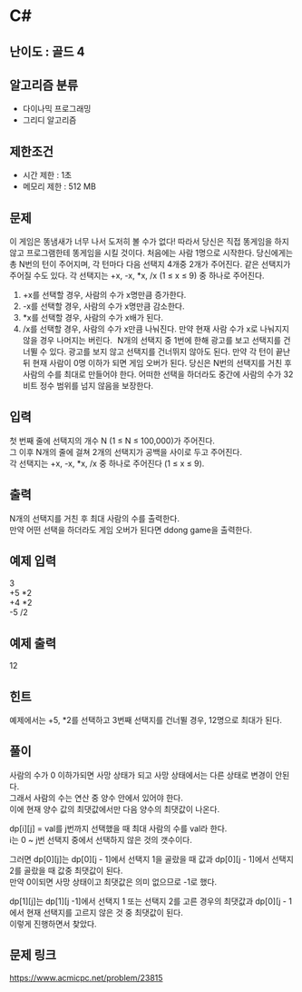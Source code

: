 # C#

## 난이도 : 골드 4

## 알고리즘 분류
  - 다이나믹 프로그래밍
  - 그리디 알고리즘

## 제한조건
  - 시간 제한 : 1초
  - 메모리 제한 : 512 MB

## 문제
이 게임은 똥냄새가 너무 나서 도저히 볼 수가 없다! 따라서 당신은 직접 똥게임을 하지 않고 프로그램한테 똥게임을 시킬 것이다. 처음에는 사람 1명으로 시작한다. 당신에게는 총 N번의 턴이 주어지며, 각 턴마다 다음 선택지 4개중 2개가 주어진다. 같은 선택지가 주어질 수도 있다. 각 선택지는 +x, -x, *x, /x (1 ≤ x ≤ 9) 중 하나로 주어진다.<br/>

  1. +x를 선택할 경우, 사람의 수가 x명만큼 증가한다.
  2. -x를 선택할 경우, 사람의 수가 x명만큼 감소한다.
  3. *x를 선택할 경우, 사람의 수가 x배가 된다.
  4. /x를 선택할 경우, 사람의 수가 x만큼 나눠진다. 만약 현재 사람 수가 x로 나눠지지 않을 경우 나머지는 버린다.
 
N개의 선택지 중 1번에 한해 광고를 보고 선택지를 건너뛸 수 있다. 광고를 보지 않고 선택지를 건너뛰지 않아도 된다. 만약 각 턴이 끝난 뒤 현재 사람이 0명 이하가 되면 게임 오버가 된다. 당신은 N번의 선택지를 거친 후 사람의 수를 최대로 만들어야 한다. 어떠한 선택을 하더라도 중간에 사람의 수가 32비트 정수 범위를 넘지 않음을 보장한다.<br/>


## 입력
첫 번째 줄에 선택지의 개수 N (1 ≤ N ≤ 100,000)가 주어진다.<br/>
그 이후 N개의 줄에 걸쳐 2개의 선택지가 공백을 사이로 두고 주어진다.<br/>
각 선택지는 +x, -x, *x, /x 중 하나로 주어진다 (1 ≤ x ≤ 9).<br/>


## 출력
N개의 선택지를 거친 후 최대 사람의 수를 출력한다.<br/>
만약 어떤 선택을 하더라도 게임 오버가 된다면 ddong game을 출력한다.<br/>


## 예제 입력
3<br/>
+5 *2<br/>
+4 *2<br/>
-5 /2<br/>


## 예제 출력
12<br/>


## 힌트
예제에서는 +5, *2를 선택하고 3번째 선택지를 건너뛸 경우, 12명으로 최대가 된다.<br/>


## 풀이
사람의 수가 0 이하가되면 사망 상태가 되고 사망 상태에서는 다른 상태로 변경이 안된다.<br/>
그래서 사람의 수는 연산 중 양수 안에서 있어야 한다.<br/>
이에 현재 양수 값의 최댓값에서만 다음 양수의 최댓값이 나온다.<br/>


dp[i][j] = val를 j번까지 선택했을 때 최대 사람의 수를 val라 한다.<br/>
i는 0 ~ j번 선택지 중에서 선택하지 않은 것의 갯수이다.<br/>


그러면 dp[0][j]는 dp[0][j - 1]에서 선택지 1을 골랐을 때 값과 dp[0][j - 1]에서 선택지 2를 골랐을 때 값중 최댓값이 된다.<br/>
만약 0이되면 사망 상태이고 최댓값은 의미 없으므로 -1로 했다.<br/>


dp[1][j]는 dp[1][j -1]에서 선택지 1 또는 선택지 2를 고른 경우의 최댓값과 dp[0][j - 1에서 현재 선택지를 고르지 않은 것 중 최댓값이 된다.<br/>
이렇게 진행하면서 찾았다.<br/>


## 문제 링크
https://www.acmicpc.net/problem/23815